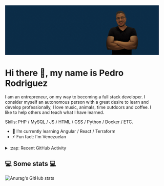 
![](https://github.com/pedrojosero/pedrojosero/raw/main/banner.gif)

# Hi there 👋, my name is Pedro Rodriguez

I am an entrepreneur, on my way to becoming a full stack developer. I consider myself an autonomous person with a great desire to learn and develop professionally, I love music, animals, time outdoors and coffee. I like to help others and teach what I have learned.

Skills: PHP / MySQL / JS / HTML / CSS / Python / Docker / ETC.

- 🌱 I’m currently learning Angular / React / Terraform 
- ⚡ Fun fact: I'm Venezuelan 

<!--
[<img src='https://cdn.jsdelivr.net/npm/simple-icons@3.0.1/icons/github.svg' alt='github' height='40'>](https://github.com/https://github.com/pedrojosero)  [<img src='https://cdn.jsdelivr.net/npm/simple-icons@3.0.1/icons/dev-dot-to.svg' alt='dev' height='40'>](https://dev.to/https://dev.to/pedrojosero)  [<img src='https://cdn.jsdelivr.net/npm/simple-icons@3.0.1/icons/linkedin.svg' alt='linkedin' height='40'>](https://www.linkedin.com/in/https://www.linkedin.com/in/pedrojosero//)  [<img src='https://cdn.jsdelivr.net/npm/simple-icons@3.0.1/icons/facebook.svg' alt='facebook' height='40'>](https://www.facebook.com/https://www.facebook.com/pedrojoseroo)  [<img src='https://cdn.jsdelivr.net/npm/simple-icons@3.0.1/icons/instagram.svg' alt='instagram' height='40'>](https://www.instagram.com/https://www.instagram.com/pedrojoseroo//)  [<img src='https://cdn.jsdelivr.net/npm/simple-icons@3.0.1/icons/twitter.svg' alt='twitter' height='40'>](https://twitter.com/https://twitter.com/pedrojoseroo)  [<img src='https://cdn.jsdelivr.net/npm/simple-icons@3.0.1/icons/icloud.svg' alt='website' height='40'>](pedrorodriguez.dev)  

<a href='https://github.com/pricing'><img src='https://raw.githubusercontent.com/acervenky/animated-github-badges/master/assets/pro.gif' width='40' height='40'></a> <a href='https://docs.github.com/en/github/supporting-the-open-source-community-with-github-sponsors'><img src='https://raw.githubusercontent.com/acervenky/animated-github-badges/master/assets/sponsorbadge.gif' width='35' height='35'></a> 
-->

<details>
  <summary>:zap: Recent GitHub Activity</summary>
<!--START_SECTION:activity-->
<!--END_SECTION:activity-->
</details>

## 💻 Some stats 💻
![Anurag's GitHub stats](https://github-readme-stats-pedrojosero.vercel.app/api?username=pedrojosero&show_icons=true&theme=radical)


<!--
**pedrojosero/pedrojosero** is a ✨ _special_ ✨ repository because its `README.md` (this file) appears on your GitHub profile.

Here are some ideas to get you started:

- 🔭 I’m currently working on ...
- 🌱 I’m currently learning ...
- 👯 I’m looking to collaborate on ...
- 🤔 I’m looking for help with ...
- 💬 Ask me about ...
- 📫 How to reach me: ...
- 😄 Pronouns: ...
- ⚡ Fun fact: ...
-->
